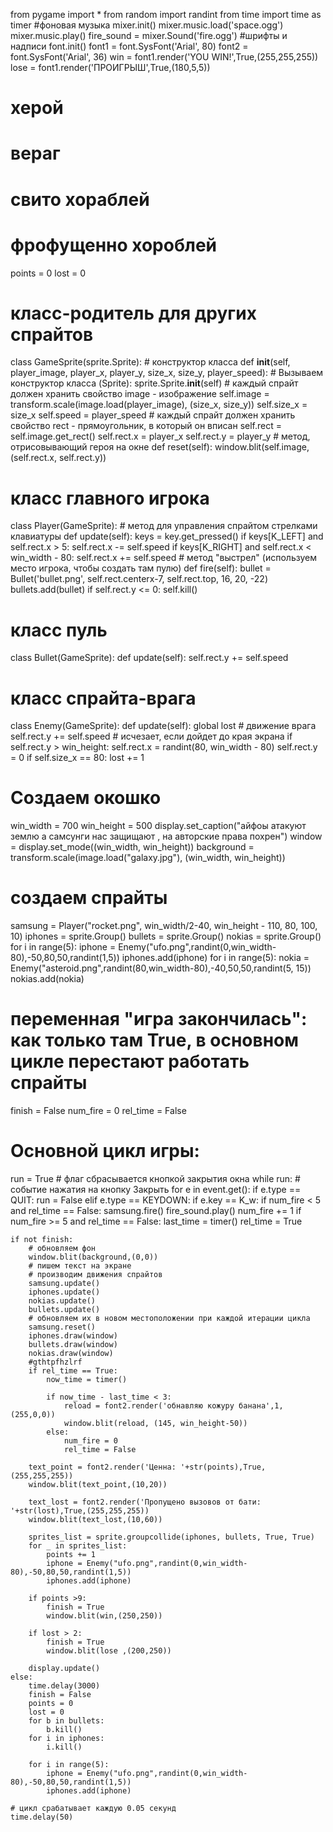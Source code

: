 from pygame import *
from random import randint
from time import time as timer
#фоновая музыка
mixer.init()
mixer.music.load('space.ogg')
mixer.music.play()
fire_sound = mixer.Sound('fire.ogg')
#шрифты и надписи
font.init()
font1 = font.SysFont('Arial', 80)
font2 = font.SysFont('Arial', 36)
win = font1.render('YOU WIN!',True,(255,255,255))
lose = font1.render('ПРОИГРЫШ',True,(180,5,5))
# херой
# вераг
# свито хораблей
# фрофущенно хороблей
points = 0
lost = 0
# класс-родитель для других спрайтов
class GameSprite(sprite.Sprite):
    # конструктор класса
    def __init__(self, player_image, player_x, player_y, size_x, size_y, player_speed):
        # Вызываем конструктор класса (Sprite):
        sprite.Sprite.__init__(self)
        # каждый спрайт должен хранить свойство image - изображение
        self.image = transform.scale(image.load(player_image), (size_x, size_y))
        self.size_x = size_x
        self.speed = player_speed
        # каждый спрайт должен хранить свойство rect - прямоугольник, в который он вписан
        self.rect = self.image.get_rect()
        self.rect.x = player_x
        self.rect.y = player_y
    # метод, отрисовывающий героя на окне
    def reset(self):
        window.blit(self.image, (self.rect.x, self.rect.y))
# класс главного игрока
class Player(GameSprite):
    # метод для управления спрайтом стрелками клавиатуры
    def update(self):
        keys = key.get_pressed()
        if keys[K_LEFT] and self.rect.x > 5:
            self.rect.x -= self.speed
        if keys[K_RIGHT] and self.rect.x < win_width - 80:
            self.rect.x += self.speed
    # метод "выстрел" (используем место игрока, чтобы создать там пулю)
    def fire(self):
        bullet = Bullet('bullet.png', self.rect.centerx-7, self.rect.top, 16, 20, -22)
        bullets.add(bullet)
        if self.rect.y <= 0:
            self.kill()
            
# класс пуль
class Bullet(GameSprite):
    def update(self):
        self.rect.y += self.speed



# класс спрайта-врага
class Enemy(GameSprite):
    def update(self):
        global lost
    # движение врага
        self.rect.y += self.speed
        # исчезает, если дойдет до края экрана
        if self.rect.y > win_height:
            self.rect.x = randint(80, win_width - 80)
            self.rect.y = 0
            if self.size_x == 80:
                lost += 1
# Создаем окошко
win_width = 700
win_height = 500
display.set_caption("айфоы атакуют землю а самсунги нас защищают , на авторские права похрен")
window = display.set_mode((win_width, win_height))
background = transform.scale(image.load("galaxy.jpg"), (win_width, win_height))
# создаем спрайты
samsung = Player("rocket.png", win_width/2-40, win_height - 110, 80, 100, 10)
iphones = sprite.Group()
bullets = sprite.Group()
nokias = sprite.Group()
for i in range(5):
    iphone = Enemy("ufo.png",randint(0,win_width-80),-50,80,50,randint(1,5))
    iphones.add(iphone)
for i in range(5):
    nokia = Enemy("asteroid.png",randint(80,win_width-80),-40,50,50,randint(5, 15))
    nokias.add(nokia)
# переменная "игра закончилась": как только там True, в основном цикле перестают работать спрайты
finish = False
num_fire = 0
rel_time = False
# Основной цикл игры:
run = True # флаг сбрасывается кнопкой закрытия окна
while run:
    # событие нажатия на кнопку Закрыть
    for e in event.get():
        if e.type == QUIT:
            run = False
        elif e.type == KEYDOWN:
            if e.key == K_w:
                if num_fire < 5 and rel_time == False:
                    samsung.fire()
                    fire_sound.play()
                    num_fire += 1
                if num_fire >= 5 and rel_time == False:
                    last_time = timer()
                    rel_time = True
                
 
    if not finish:
        # обновляем фон
        window.blit(background,(0,0))
        # пишем текст на экране
        # производим движения спрайтов
        samsung.update()
        iphones.update()
        nokias.update()
        bullets.update()
        # обновляем их в новом местоположении при каждой итерации цикла
        samsung.reset()
        iphones.draw(window)
        bullets.draw(window)
        nokias.draw(window)
        #gthtpfhzlrf
        if rel_time == True:
            now_time = timer()

            if now_time - last_time < 3:
                reload = font2.render('обнавляю кожуру банана',1,(255,0,0))
                window.blit(reload, (145, win_height-50))
            else:
                num_fire = 0
                rel_time = False

        text_point = font2.render('Ценна: '+str(points),True,(255,255,255))
        window.blit(text_point,(10,20))
 
        text_lost = font2.render('Пропущено вызовов от бати: '+str(lost),True,(255,255,255))
        window.blit(text_lost,(10,60))

        sprites_list = sprite.groupcollide(iphones, bullets, True, True)
        for _ in sprites_list:
            points += 1
            iphone = Enemy("ufo.png",randint(0,win_width-80),-50,80,50,randint(1,5))
            iphones.add(iphone)

        if points >9:
            finish = True
            window.blit(win,(250,250))

        if lost > 2:
            finish = True
            window.blit(lose ,(200,250))

        display.update()
    else:
        time.delay(3000)
        finish = False
        points = 0
        lost = 0
        for b in bullets:
            b.kill()
        for i in iphones:
            i.kill() 

        for i in range(5):
            iphone = Enemy("ufo.png",randint(0,win_width-80),-50,80,50,randint(1,5))
            iphones.add(iphone)

    # цикл срабатывает каждую 0.05 секунд
    time.delay(50)
